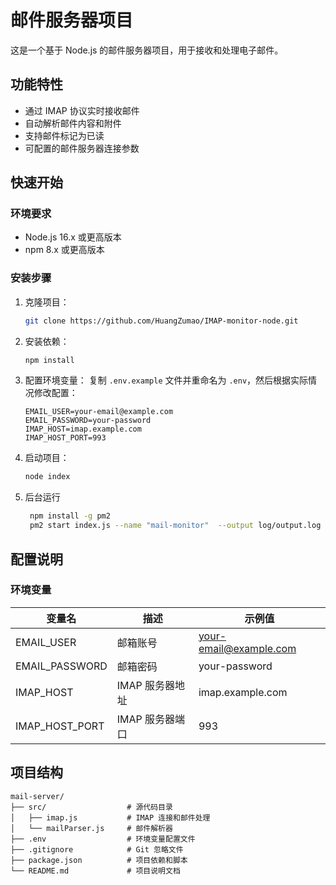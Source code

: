 # 邮件服务器项目

这是一个基于 Node.js 的邮件服务器项目，用于接收和处理电子邮件。

## 功能特性

- 通过 IMAP 协议实时接收邮件
- 自动解析邮件内容和附件
- 支持邮件标记为已读
- 可配置的邮件服务器连接参数

## 快速开始

### 环境要求

- Node.js 16.x 或更高版本
- npm 8.x 或更高版本

### 安装步骤

1. 克隆项目：

   ```bash
   git clone https://github.com/HuangZumao/IMAP-monitor-node.git
   ```

2. 安装依赖：

   ```bash
   npm install
   ```

3. 配置环境变量：
   复制 `.env.example` 文件并重命名为 `.env`，然后根据实际情况修改配置：

   ```env
   EMAIL_USER=your-email@example.com
   EMAIL_PASSWORD=your-password
   IMAP_HOST=imap.example.com
   IMAP_HOST_PORT=993
   ```

4. 启动项目：

   ```bash
   node index
   ```

5. 后台运行

   ```bash
    npm install -g pm2
    pm2 start index.js --name "mail-monitor"  --output log/output.log --error log/error.log

   ```

## 配置说明

### 环境变量

| 变量名         | 描述            | 示例值                 |
| -------------- | --------------- | ---------------------- |
| EMAIL_USER     | 邮箱账号        | your-email@example.com |
| EMAIL_PASSWORD | 邮箱密码        | your-password          |
| IMAP_HOST      | IMAP 服务器地址 | imap.example.com       |
| IMAP_HOST_PORT | IMAP 服务器端口 | 993                    |

## 项目结构

```
mail-server/
├── src/                  # 源代码目录
│   ├── imap.js           # IMAP 连接和邮件处理
│   └── mailParser.js     # 邮件解析器
├── .env                  # 环境变量配置文件
├── .gitignore            # Git 忽略文件
├── package.json          # 项目依赖和脚本
└── README.md             # 项目说明文档
```

